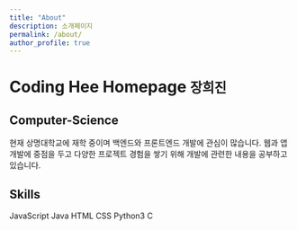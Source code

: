 ```yaml
---
title: "About"
description: 소개페이지
permalink: /about/
author_profile: true
---
```




# Coding Hee Homepage <small class="hyde name">장희진</small>



## Computer-Science 

현재 상명대학교에 재학 중이며 백엔드와 프론트엔드 개발에 관심이 많습니다. 웹과 앱 개발에 중점을 두고 다양한 프로젝트 경험을 쌓기 위해 개발에 관련한 내용을 공부하고 있습니다.



## Skills

<div class="hyde tags skills">
    <a class="hyde tag">JavaScript</a> 
    <a class="hyde tag">Java</a> 
    <a class="hyde tag">HTML</a> 
    <a class="hyde tag">CSS</a> 
    <a class="hyde tag">Python3</a> 
    <a class="hyde tag">C</a>
</div>

